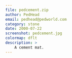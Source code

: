```yaml
---
file: pedcement.zip
author: PedHead
email: pedhead@pedworld.com
category: stone
date: 2000-07-22
screenshot: pedcement.jpg
colormap: dflt
description: >
    A cement mat.
---
```

